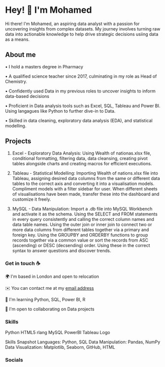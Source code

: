 #  Hey! 👋 I'm Mohamed

Hi there! I'm Mohamed, an aspiring data analyst with a passion for uncovering insights from complex datasets. My journey involves turning raw data into actionable knowledge to help drive strategic decisions usiing data as a means.

## About me

•	I hold a masters degree in Pharmacy

•	A qualified science teacher since 2017, culminating in my role as Head of Chemistry.

• Confidently used Data in my previous roles to uncover insights to inform data-based decisions

•	Proficient in Data analysis tools such as Excel, SQL, Tableau and Power BI. Using langagues like Python to further dive-in to Data.

•	Skilled in data cleaning, exploratory data analysis (EDA), and statistical modelling.

## Projects

1. Excel - Exploratory Data Analysis: Using Wealth of nationas.xlsx file, conditional formatting, filtering data, data cleansing, creating pivot tables alongside charts and creating macros for efficient executions.

2. Tableau - Statistical Modelling: Importing Wealth of nations.xlsx file into Tableau, assigning desired data columns from the same or different data tables to the correct axis and converting it into a visualisation models. Compliment models with a filter sidebar for user. When different sheets of visualisations have been made, transfer these into the dashboard and customize it freely.

3. MySQL - Data Manipulation: Import a .db file into MySQL Workbench and activate it as the schema. Using the SELECT and FROM statements in every query consistently and calling the correct column names and data table names. Using the outer join or inner join to connect two or more data columns from different tables together via a primary and foreign key. Using the GROUPBY and ORDERBY functions to group records together via a common value or sort the records from ASC (ascending) or DESC (decsending) order. Using these in the correct syntax to answer questions and discover trends.

### Get in touch ☕
🌍  I'm based in London and open to relocation

✉️  You can contact me at my [email address](mohamed.dahirr@gmail.com)

🧠  I'm learning Python, SQL, Power BI, R

🤝  I'm open to collaborating on Data projects

### Skills

Python  HTML5 rlang MySQL   PowerBI  Tableau Logo  

Skills Snapshot Languages: Python, SQL Data Manipulation: Pandas, NumPy Data Visualization: Matplotlib, Seaborn, GitHub, HTML

### Socials
